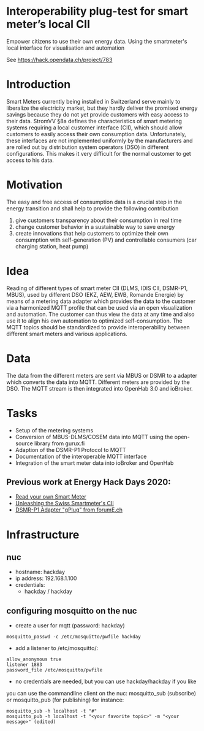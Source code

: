 # Interoperability plug-test for smart meter’s local CII
Empower citizens to use their own energy data. Using the smartmeter's local interface for visualisation and automation

See https://hack.opendata.ch/project/783

# Introduction
Smart Meters currently being installed in Switzerland serve mainly to liberalize the electricity market, but they hardly deliver the promised energy savings because they do not yet provide customers with easy access to their data. StromVV §8a defines the characteristics of smart metering systems requiring a local customer interface (CII), which should allow customers to easily access their own consumption data. Unfortunately, these interfaces are not implemented uniformly by the manufacturers and are rolled out by distribution system operators (DSO) in different configurations. This makes it very difficult for the normal customer to get access to his data.

# Motivation
The easy and free access of consumption data is a crucial step in the energy transition and shall help to provide the following contribution
1. give customers transparency about their consumption in real time
1. change customer behavior in a sustainable way to save energy
1. create innovations that help customers to optimize their own consumption with self-generation (PV) and controllable consumers (car charging station, heat pump)

# Idea
Reading of different types of smart meter CII (DLMS, IDIS CII, DSMR-P1, MBUS), used by different DSO (EKZ, AEW, EWB, Romande Energie) by means of a metering data adapter which provides the data to the customer via a harmonized MQTT profile that can be used via an open visualization and automation. The customer can thus view the data at any time and also use it to align his own automation to optimized self-consumption. The MQTT topics should be standardized to provide interoperability between different smart meters and various applications.

# Data
The data from the different meters are sent via MBUS or DSMR to a adapter which converts the data into MQTT. Different meters are provided by the DSO. The MQTT stream is then integrated into OpenHab 3.0 and ioBroker.

# Tasks
* Setup of the metering systems
* Conversion of MBUS-DLMS/COSEM data into MQTT using the open-source library from gurux.fi
* Adaption of the DSMR-P1 Protocol to MQTT
* Documentation of the interoperable MQTT interface
* Integration of the smart meter data into ioBroker and OpenHab

## Previous work at Energy Hack Days 2020:
* [Read your own Smart Meter](https://hack.opendata.ch/project/466)
* [Unleashing the Swiss Smartmeter's CII](https://hack.opendata.ch/project/582)
* [DSMR-P1 Adapter "gPlug" from forumE.ch](https://forume.ch/t/kundenschnittstelle-der-intelligenten-messsysteme/938/9)

# Infrastructure
## nuc
* hostname: hackday
* ip address: 192.168.1.100
* credentials:
  * hackday / hackday

## configuring mosquitto on the nuc
* create a user for mqtt (password: hackday)
```
mosquitto_passwd -c /etc/mosquitto/pwfile hackday
```
* add a listener to /etc/mosquitto/:
```
allow_anonymous true
listener 1883
password_file /etc/mosquitto/pwfile
```
* no credentials are needed, but you can use hackday/hackday if you like

you can use the commandline client on the nuc: mosquitto_sub (subscribe) or mosquitto_pub (for publishing)
for instance:
```
mosquitto_sub -h localhost -t "#"
mosquitto_pub -h localhost -t "<your favorite topic>" -m "<your message>" (edited) 
```
